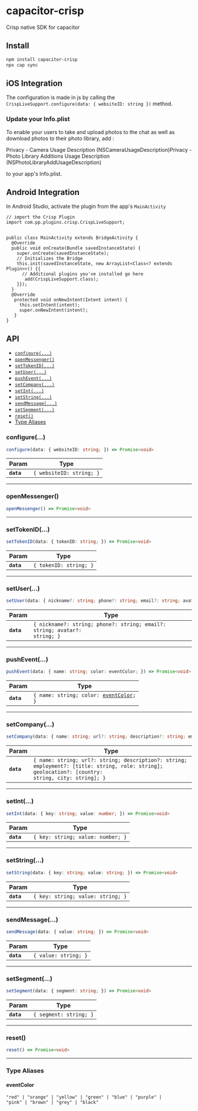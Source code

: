 # capacitor-crisp

Crisp native SDK for capacitor

## Install

```bash
npm install capacitor-crisp
npx cap sync
```

## iOS Integration

The configuration is made in js by calling the `CrispLiveSupport.configure(data: { websiteID: string })` method.
### Update your Info.plist

To enable your users to take and upload photos to the chat as well as download photos to their photo library, add :

Privacy - Camera Usage Description (NSCameraUsageDescription)Privacy - Photo Library Additions Usage Description (NSPhotoLibraryAddUsageDescription) 

to your app's Info.plist.

## Android Integration
In Android Studio, activate the plugin from the app's `MainActivity` 


```
// import the Crisp Plugin
import com.pp.plugins.crisp.CrispLiveSupport;


public class MainActivity extends BridgeActivity {
  @Override
  public void onCreate(Bundle savedInstanceState) {
    super.onCreate(savedInstanceState);
    // Initializes the Bridge
    this.init(savedInstanceState, new ArrayList<Class<? extends Plugin>>() {{
      // Additional plugins you've installed go here
       add(CrispLiveSupport.class);
    }});
  }
  @Override
   protected void onNewIntent(Intent intent) {
     this.setIntent(intent);
     super.onNewIntent(intent);
   }
}

```

## API

<docgen-index>

* [`configure(...)`](#configure)
* [`openMessenger()`](#openmessenger)
* [`setTokenID(...)`](#settokenid)
* [`setUser(...)`](#setuser)
* [`pushEvent(...)`](#pushevent)
* [`setCompany(...)`](#setcompany)
* [`setInt(...)`](#setint)
* [`setString(...)`](#setstring)
* [`sendMessage(...)`](#sendmessage)
* [`setSegment(...)`](#setsegment)
* [`reset()`](#reset)
* [Type Aliases](#type-aliases)

</docgen-index>

<docgen-api>
<!--Update the source file JSDoc comments and rerun docgen to update the docs below-->

### configure(...)

```typescript
configure(data: { websiteID: string; }) => Promise<void>
```

| Param      | Type                                |
| ---------- | ----------------------------------- |
| **`data`** | <code>{ websiteID: string; }</code> |

--------------------


### openMessenger()

```typescript
openMessenger() => Promise<void>
```

--------------------


### setTokenID(...)

```typescript
setTokenID(data: { tokenID: string; }) => Promise<void>
```

| Param      | Type                              |
| ---------- | --------------------------------- |
| **`data`** | <code>{ tokenID: string; }</code> |

--------------------


### setUser(...)

```typescript
setUser(data: { nickname?: string; phone?: string; email?: string; avatar?: string; }) => Promise<void>
```

| Param      | Type                                                                                 |
| ---------- | ------------------------------------------------------------------------------------ |
| **`data`** | <code>{ nickname?: string; phone?: string; email?: string; avatar?: string; }</code> |

--------------------


### pushEvent(...)

```typescript
pushEvent(data: { name: string; color: eventColor; }) => Promise<void>
```

| Param      | Type                                                                        |
| ---------- | --------------------------------------------------------------------------- |
| **`data`** | <code>{ name: string; color: <a href="#eventcolor">eventColor</a>; }</code> |

--------------------


### setCompany(...)

```typescript
setCompany(data: { name: string; url?: string; description?: string; employment?: [title: string, role: string]; geolocation?: [country: string, city: string]; }) => Promise<void>
```

| Param      | Type                                                                                                                                                          |
| ---------- | ------------------------------------------------------------------------------------------------------------------------------------------------------------- |
| **`data`** | <code>{ name: string; url?: string; description?: string; employment?: [title: string, role: string]; geolocation?: [country: string, city: string]; }</code> |

--------------------


### setInt(...)

```typescript
setInt(data: { key: string; value: number; }) => Promise<void>
```

| Param      | Type                                         |
| ---------- | -------------------------------------------- |
| **`data`** | <code>{ key: string; value: number; }</code> |

--------------------


### setString(...)

```typescript
setString(data: { key: string; value: string; }) => Promise<void>
```

| Param      | Type                                         |
| ---------- | -------------------------------------------- |
| **`data`** | <code>{ key: string; value: string; }</code> |

--------------------


### sendMessage(...)

```typescript
sendMessage(data: { value: string; }) => Promise<void>
```

| Param      | Type                            |
| ---------- | ------------------------------- |
| **`data`** | <code>{ value: string; }</code> |

--------------------


### setSegment(...)

```typescript
setSegment(data: { segment: string; }) => Promise<void>
```

| Param      | Type                              |
| ---------- | --------------------------------- |
| **`data`** | <code>{ segment: string; }</code> |

--------------------


### reset()

```typescript
reset() => Promise<void>
```

--------------------


### Type Aliases


#### eventColor

<code>"red" | "orange" | "yellow" | "green" | "blue" | "purple" | "pink" | "brown" | "grey" | "black"</code>

</docgen-api>
